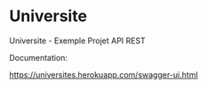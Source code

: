# Universite
Universite - Exemple Projet API REST

Documentation:

https://universites.herokuapp.com/swagger-ui.html

